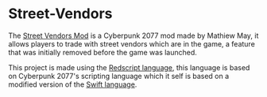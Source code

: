 # Street-Vendors
The [Street Vendors Mod](https://www.nexusmods.com/cyberpunk2077/mods/2894) is a Cyberpunk 2077 mod made by Mathiew May, it allows players to trade with street vendors which are in the game, a feature that was initially removed before the game was launched.

This project is made using the [Redscript language](https://wiki.redmodding.org/redscript/), this language is based on Cyberpunk 2077's scripting language which it self is based on a modified version of the [Swift language](https://developer.apple.com/swift/).
